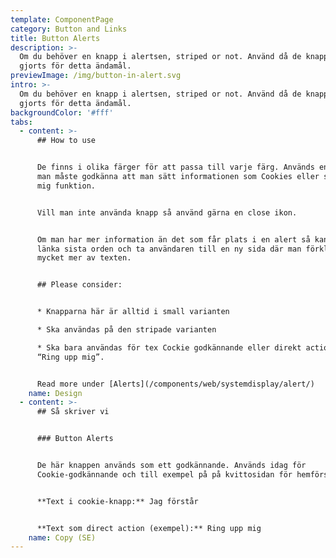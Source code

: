 ```yaml
---
template: ComponentPage
category: Button and Links
title: Button Alerts
description: >-
  Om du behöver en knapp i alertsen, striped or not. Använd då de knappar som
  gjorts för detta ändamål. 
previewImage: /img/button-in-alert.svg
intro: >-
  Om du behöver en knapp i alertsen, striped or not. Använd då de knappar som
  gjorts för detta ändamål.
backgroundColor: '#fff'
tabs:
  - content: >-
      ## How to use


      De finns i olika färger för att passa till varje färg. Används endast då
      man måste godkänna att man sätt informationen som Cookies eller som Ring
      mig funktion. 


      Vill man inte använda knapp så använd gärna en close ikon.


      Om man har mer information än det som får plats i en alert så kan man även
      länka sista orden och ta användaren till en ny sida där man förklarar
      mycket mer av texten.


      ## Please consider:


      * Knapparna här är alltid i small varianten

      * Ska användas på den stripade varianten

      * Ska bara användas för tex Cockie godkännande eller direkt action som
      “Ring upp mig”.


      Read more under [Alerts](/components/web/systemdisplay/alert/)
    name: Design
  - content: >-
      ## Så skriver vi


      ### Button Alerts


      De här knappen används som ett godkännande. Används idag för
      Cookie-godkännande och till exempel på på kvittosidan för hemförsäkring. 


      **Text i cookie-knapp:** Jag förstår


      **Text som direct action (exempel):** Ring upp mig
    name: Copy (SE)
---
```


